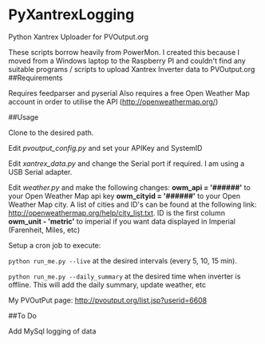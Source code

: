 # PyXantrexLogging
Python Xantrex Uploader for PVOutput.org

These scripts borrow heavily from PowerMon. I created this because I moved from a Windows laptop to the Raspberry PI and couldn't find any suitable programs / scripts to upload Xantrex Inverter data to PVOutput.org
##Requirements

Requires feedparser and pyserial
Also requires a free Open Weather Map account in order to utilise the API (http://openweathermap.org/)

##Usage

Clone to the desired path. 

Edit *pvoutput_config.py* and set your APIKey and SystemID

Edit *xantrex_data.py* and change the Serial port if required. I am using a USB Serial adapter.

Edit *weather.py* and make the following changes:
**owm_api = '######'** to your Open Weather Map api key
**owm_cityid = '######'** to your Open Weather Map city. A list of cities and ID's can be found at the following link: http://openweathermap.org/help/city_list.txt. ID is the first column
**owm_unit - 'metric'** to imperial if you want data displayed in Imperial (Farenheit, Miles, etc)

Setup a cron job to execute:

```python run_me.py --live``` at the desired intervals (every 5, 10, 15 min).

```python run_me.py --daily_summary``` at the desired time when inverter is offline. This will add the daily summary, update weather, etc

My PVOutPut page: http://pvoutput.org/list.jsp?userid=6608

##To Do

Add MySql logging of data
